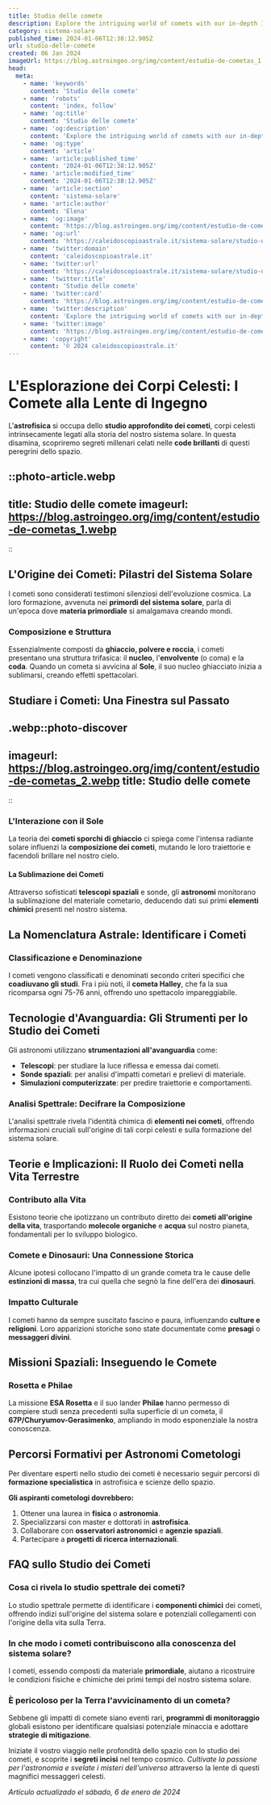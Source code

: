 ```yaml
---
title: Studio delle comete
description: Explore the intriguing world of comets with our in-depth Italian-focused guide. Unveil cosmic secrets and Italys contributions now!
category: sistema-solare
published_time: 2024-01-06T12:38:12.905Z
url: studio-delle-comete
created: 06 Jan 2024
imageUrl: https://blog.astroingeo.org/img/content/estudio-de-cometas_1.webp
head:
  meta:
    - name: 'keywords'
      content: 'Studio delle comete'
    - name: 'robots'
      content: 'index, follow'
    - name: 'og:title'
      content: 'Studio delle comete'
    - name: 'og:description'
      content: 'Explore the intriguing world of comets with our in-depth Italian-focused guide. Unveil cosmic secrets and Italys contributions now!'
    - name: 'og:type'
      content: 'article'
    - name: 'article:published_time'
      content: '2024-01-06T12:38:12.905Z'
    - name: 'article:modified_time'
      content: '2024-01-06T12:38:12.905Z'
    - name: 'article:section'
      content: 'sistema-solare'
    - name: 'article:author'
      content: 'Elena'
    - name: 'og:image'
      content: 'https://blog.astroingeo.org/img/content/estudio-de-cometas_1.webp'
    - name: 'og:url'
      content: 'https://caleidoscopioastrale.it/sistema-solare/studio-delle-comete'
    - name: 'twitter:domain'
      content: 'caleidoscopioastrale.it'
    - name: 'twitter:url'
      content: 'https://caleidoscopioastrale.it/sistema-solare/studio-delle-comete'
    - name: 'twitter:title'
      content: 'Studio delle comete'
    - name: 'twitter:card'
      content: 'https://blog.astroingeo.org/img/content/estudio-de-cometas_1.webp'
    - name: 'twitter:description'
      content: 'Explore the intriguing world of comets with our in-depth Italian-focused guide. Unveil cosmic secrets and Italys contributions now!'
    - name: 'twitter:image'
      content: 'https://blog.astroingeo.org/img/content/estudio-de-cometas_1.webp'
    - name: 'copyright'
      content: '© 2024 caleidoscopioastrale.it'
---
```

# L'Esplorazione dei Corpi Celesti: **I Comete** alla Lente di Ingegno

L'**astrofisica** si occupa dello **studio approfondito dei cometi**, corpi celesti intrinsecamente legati alla storia del nostro sistema solare. In questa disamina, scopriremo segreti millenari celati nelle **code brillanti** di questi peregrini dello spazio.

::photo-article.webp
---
title: Studio delle comete
imageurl: https://blog.astroingeo.org/img/content/estudio-de-cometas_1.webp
---
::

## **L'Origine dei Cometi**: Pilastri del Sistema Solare

I cometi sono considerati testimoni silenziosi dell'evoluzione cosmica. La loro formazione, avvenuta nei **primordi del sistema solare**, parla di un'epoca dove **materia primordiale** si amalgamava creando mondi.

### **Composizione e Struttura**

Essenzialmente composti da **ghiaccio, polvere e roccia**, i cometi presentano una struttura trifasica: il **nucleo**, l'**envolvente** (o coma) e la **coda**. Quando un cometa si avvicina al **Sole**, il suo nucleo ghiacciato inizia a sublimarsi, creando effetti spettacolari.

## **Studiare i Cometi**: Una Finestra sul Passato

.webp::photo-discover
---
imageurl: https://blog.astroingeo.org/img/content/estudio-de-cometas_2.webp
title: Studio delle comete
---
::

### L'Interazione con il **Sole**

La teoria dei **cometi sporchi di ghiaccio** ci spiega come l'intensa radiante solare influenzi la **composizione dei cometi**, mutando le loro traiettorie e facendoli brillare nel nostro cielo.

#### La **Sublimazione** dei Cometi

Attraverso sofisticati **telescopi spaziali** e sonde, gli **astronomi** monitorano la sublimazione del materiale cometario, deducendo dati sui primi **elementi chimici** presenti nel nostro sistema.

## **La Nomenclatura Astrale**: Identificare i Cometi

### Classificazione e Denominazione

I cometi vengono classificati e denominati secondo criteri specifici che **coadiuvano gli studi**. Fra i più noti, il **cometa Halley**, che fa la sua ricomparsa ogni 75-76 anni, offrendo uno spettacolo impareggiabile.

## **Tecnologie d'Avanguardia**: Gli Strumenti per lo Studio dei Cometi

Gli astronomi utilizzano **strumentazioni all'avanguardia** come:

- **Telescopi**: per studiare la luce riflessa e emessa dai cometi.
- **Sonde spaziali**: per analisi d'impatti cometari e prelievi di materiale.
- **Simulazioni computerizzate**: per predire traiettorie e comportamenti.

### **Analisi Spettrale**: Decifrare la Composizione

L'analisi spettrale rivela l'identità chimica di **elementi nei cometi**, offrendo informazioni cruciali sull'origine di tali corpi celesti e sulla formazione del sistema solare.

## **Teorie e Implicazioni**: Il Ruolo dei Cometi nella Vita Terrestre

### Contributo alla **Vita**

Esistono teorie che ipotizzano un contributo diretto dei **cometi all'origine della vita**, trasportando **molecole organiche** e **acqua** sul nostro pianeta, fondamentali per lo sviluppo biologico.

### **Comete e Dinosauri**: Una Connessione Storica

Alcune ipotesi collocano l'impatto di un grande cometa tra le cause delle **estinzioni di massa**, tra cui quella che segnò la fine dell'era dei **dinosauri**.

### Impatto Culturale

I cometi hanno da sempre suscitato fascino e paura, influenzando **culture e religioni**. Loro apparizioni storiche sono state documentate come **presagi** o **messaggeri divini**.

## **Missioni Spaziali**: Inseguendo le Comete

### **Rosetta e Philae**

La missione **ESA Rosetta** e il suo lander **Philae** hanno permesso di compiere studi senza precedenti sulla superficie di un cometa, il **67P/Churyumov-Gerasimenko**, ampliando in modo esponenziale la nostra conoscenza.

## Percorsi Formativi per **Astronomi Cometologi**

Per diventare esperti nello studio dei cometi è necessario seguir percorsi di **formazione specialistica** in astrofisica e scienze dello spazio.

**Gli aspiranti cometologi dovrebbero:**

1. Ottener una laurea in **fisica** o **astronomia**.
2. Specializzarsi con master e dottorati in **astrofisica**.
3. Collaborare con **osservatori astronomici** e **agenzie spaziali**.
4. Partecipare a **progetti di ricerca internazionali**.

## FAQ sullo **Studio dei Cometi**

### Cosa ci rivela lo studio spettrale dei cometi?

Lo studio spettrale permette di identificare i **componenti chimici** dei cometi, offrendo indizi sull'origine del sistema solare e potenziali collegamenti con l'origine della vita sulla Terra.

### In che modo i cometi contribuiscono alla conoscenza del sistema solare?

I cometi, essendo composti da materiale **primordiale**, aiutano a ricostruire le condizioni fisiche e chimiche dei primi tempi del nostro sistema solare.

### È pericoloso per la Terra l'avvicinamento di un cometa?

Sebbene gli impatti di comete siano eventi rari, **programmi di monitoraggio** globali esistono per identificare qualsiasi potenziale minaccia e adottare **strategie di mitigazione**.

Iniziate il vostro viaggio nelle profondità dello spazio con lo studio dei cometi, e scoprite i **segreti incisi** nel tempo cosmico. *Cultivate la passione per l'astronomia e svelate i misteri dell'universo* attraverso la lente di questi magnifici messaggeri celesti.

_Artículo actualizado el sábado, 6 de enero de 2024_